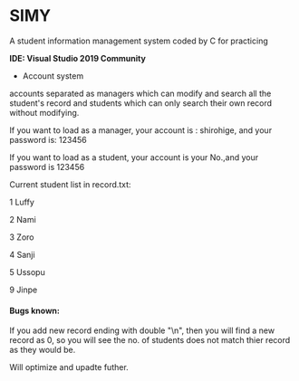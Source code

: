 # SIMY
A student information management system coded by C for practicing

**IDE: Visual Studio 2019 Community**

* Account system

accounts separated as managers which can modify and search all the student's record and students which can only search their own record without modifying.

If you want to load as a manager, your account is : shirohige, and your password is: 123456

If you want to load as a student, your account is your No.,and your password is 123456

Current student list in record.txt:

1 Luffy

2 Nami

3 Zoro

4 Sanji

5 Ussopu

9 Jinpe


#### Bugs known:

If you add new record ending with double "\n", then you will find a new record as 0, so you will see the no. of students does not match thier record as they would be.

Will optimize and upadte futher.
